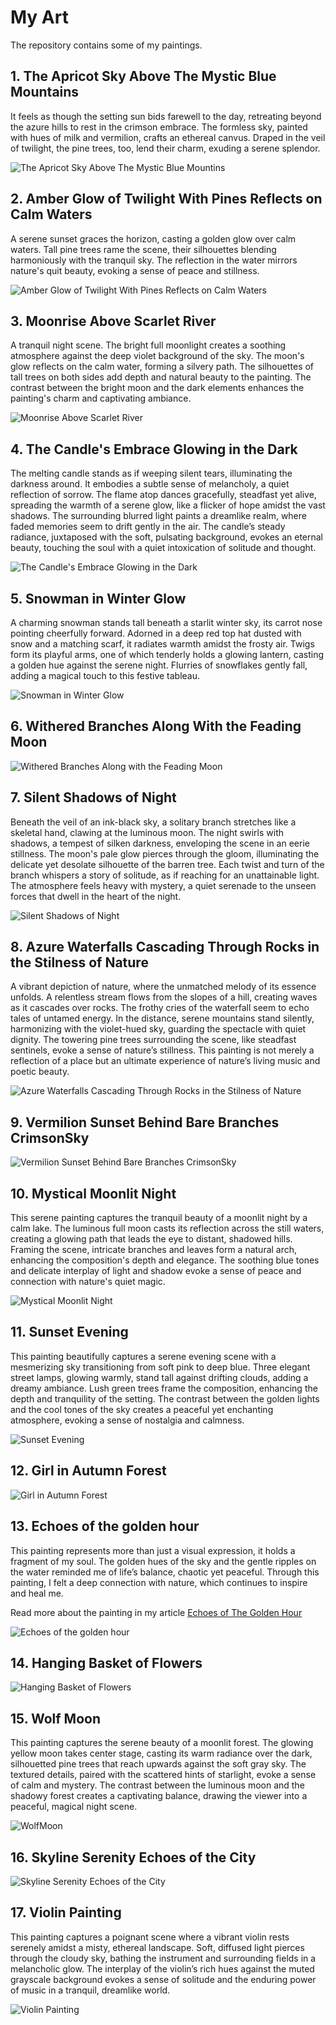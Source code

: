 # My Art
The repository contains some of my paintings.

## 1. The Apricot Sky Above The Mystic Blue Mountains

It feels as though the setting sun bids farewell to the day, retreating beyond the azure hills to rest in the crimson embrace. The formless sky, painted with hues of milk and vermilion, crafts an ethereal canvus. Draped in the veil of twilight, the pine trees, too, lend their charm, exuding a serene splendor.

![The Apricot Sky Above The Mystic Blue Mountins](./Apricot-Shade-of-the-Sky.jpg)

## 2. Amber Glow of Twilight With Pines Reflects on Calm Waters

A serene sunset graces the horizon, casting a golden glow over calm waters. Tall pine trees rame the scene, their silhouettes blending harmoniously with the tranquil sky. The reflection in the water mirrors nature's quit beauty, evoking a sense of peace and stillness.

![Amber Glow of Twilight With Pines Reflects on Calm Waters](./Amber-Glow-of-Twilight-With-Pines-Reflects-on-Calm-Waters.jpg)

## 3. Moonrise Above Scarlet River

A tranquil night scene. The bright full moonlight creates a soothing atmosphere against the deep violet background of the sky. The moon's glow reflects on the calm water, forming a silvery path. The silhouettes of tall trees on both sides add depth and natural beauty to the painting. The contrast between the bright moon and the dark elements enhances the painting's charm and captivating ambiance.

![Moonrise Above Scarlet River](./Moonrise-Above-Scarlet-River.jpg)

## 4. The Candle's Embrace Glowing in the Dark

The melting candle stands as if weeping silent tears, illuminating the darkness around. It embodies a subtle sense of melancholy, a quiet reflection of sorrow. The flame atop dances gracefully, steadfast yet alive, spreading the warmth of a serene glow, like a flicker of hope amidst the vast shadows. The surrounding blurred light paints a dreamlike realm, where faded memories seem to drift gently in the air. The candle’s steady radiance, juxtaposed with the soft, pulsating background, evokes an eternal beauty, touching the soul with a quiet intoxication of solitude and thought.

![The Candle's Embrace Glowing in the Dark](./The-Candle's-Embrace-Glowing-in-the-Dark.jpg)

## 5. Snowman in Winter Glow

A charming snowman stands tall beneath a starlit winter sky, its carrot nose pointing cheerfully forward. Adorned in a deep red top hat dusted with snow and a matching scarf, it radiates warmth amidst the frosty air. Twigs form its playful arms, one of which tenderly holds a glowing lantern, casting a golden hue against the serene night. Flurries of snowflakes gently fall, adding a magical touch to this festive tableau.

![Snowman in Winter Glow](./Snowman-in-Winter-Glow.jpg)

## 6. Withered Branches Along With the Feading Moon

![Withered Branches Along with the Feading Moon](./Withered-Branches-Along-with-the-Feading-Moon.jpg)

## 7. Silent Shadows of Night


Beneath the veil of an ink-black sky, a solitary branch stretches like a skeletal hand, clawing at the luminous moon. The night swirls with shadows, a tempest of silken darkness, enveloping the scene in an eerie stillness. The moon's pale glow pierces through the gloom, illuminating the delicate yet desolate silhouette of the barren tree. Each twist and turn of the branch whispers a story of solitude, as if reaching for an unattainable light. The atmosphere feels heavy with mystery, a quiet serenade to the unseen forces that dwell in the heart of the night.

![Silent Shadows of Night](./Silent-Shadows-of-Night.jpg)

## 8. Azure Waterfalls Cascading Through Rocks in the Stilness of Nature

A vibrant depiction of nature, where the unmatched melody of its essence unfolds. A relentless stream flows from the slopes of a hill, creating waves as it cascades over rocks. The frothy cries of the waterfall seem to echo tales of untamed energy. In the distance, serene mountains stand silently, harmonizing with the violet-hued sky, guarding the spectacle with quiet dignity. The towering pine trees surrounding the scene, like steadfast sentinels, evoke a sense of nature’s stillness. This painting is not merely a reflection of a place but an ultimate experience of nature’s living music and poetic beauty.

![Azure Waterfalls Cascading Through Rocks in the Stilness of Nature](./Azure-Waterfalls-Cascading-Through-Rocks-in-the-Stilness-of-Nature.jpg)

## 9. Vermilion Sunset Behind Bare Branches CrimsonSky

![Vermilion Sunset Behind Bare Branches CrimsonSky](./Vermilion-Sunset-Behind-Bare-Branches-Crimson-Sky.jpg)

## 10. Mystical Moonlit Night

This serene painting captures the tranquil beauty of a moonlit night by a calm lake. The luminous full moon casts its reflection across the still waters, creating a glowing path that leads the eye to distant, shadowed hills. Framing the scene, intricate branches and leaves form a natural arch, enhancing the composition's depth and elegance. The soothing blue tones and delicate interplay of light and shadow evoke a sense of peace and connection with nature's quiet magic.

![Mystical Moonlit Night](./Mystical-Moonlit-Night.jpg)

## 11. Sunset Evening

This painting beautifully captures a serene evening scene with a mesmerizing sky transitioning from soft pink to deep blue. Three elegant street lamps, glowing warmly, stand tall against drifting clouds, adding a dreamy ambiance. Lush green trees frame the composition, enhancing the depth and tranquility of the setting. The contrast between the golden lights and the cool tones of the sky creates a peaceful yet enchanting atmosphere, evoking a sense of nostalgia and calmness.

![Sunset Evening](./Sunset-Evening.jpg)

## 12. Girl in Autumn Forest

![Girl in Autumn Forest](./Girl-in-Autumn-Forest.jpg)

## 13. Echoes of the golden hour 

This painting represents more than just a visual expression, it holds a fragment of my soul. 
The golden hues of the sky and the gentle ripples on the water reminded me of life’s balance, chaotic yet peaceful. 
Through this painting, I felt a deep connection with nature, which continues to inspire and heal me.

Read more about the painting in my article [Echoes of The Golden Hour](https://medium.com/@maineelite9/echoes-of-the-golden-hour-where-the-sky-embraces-the-water-930e412a3eab)

![Echoes of the golden hour](./Echoes-of-the-golden-hour-pt-2.jpg)

## 14. Hanging Basket of Flowers

![Hanging Basket of Flowers](./Hanging-Basket-of-Flowers.jpg)

## 15. Wolf Moon

This painting captures the serene beauty of a moonlit forest. The glowing yellow moon takes center stage, casting its warm radiance over the dark, silhouetted pine trees that reach upwards against the soft gray sky. The textured details, paired with the scattered hints of starlight, evoke a sense of calm and mystery. The contrast between the luminous moon and the shadowy forest creates a captivating balance, drawing the viewer into a peaceful, magical night scene.

![WolfMoon](./Wolf-Moon.jpg)

## 16. Skyline Serenity Echoes of the City

![Skyline Serenity Echoes of the City](./Skyline-Serenity-Echoes-of-the-City.jpg)

## 17. Violin Painting

This painting captures a poignant scene where a vibrant violin rests serenely amidst a misty, ethereal landscape. Soft, diffused light pierces through the cloudy sky, bathing the instrument and surrounding fields in a melancholic glow. The interplay of the violin’s rich hues against the muted grayscale background evokes a sense of solitude and the enduring power of music in a tranquil, dreamlike world.

![Violin Painting](./Violin-Painting.jpg)